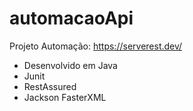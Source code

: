 # automacaoApi

Projeto Automação: https://serverest.dev/
- Desenvolvido em Java
- Junit
- RestAssured
- Jackson FasterXML